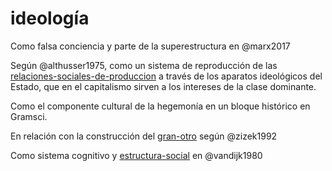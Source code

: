 # ideología

Como falsa conciencia y parte de la superestructura en @marx2017

Según @althusser1975, como un sistema de reproducción de las [relaciones-sociales-de-produccion](relaciones-sociales-de-produccion.md) a través de los aparatos ideológicos del Estado, que en el capitalismo sirven a los intereses de la clase dominante.

Como el componente cultural de la hegemonía en un bloque histórico en Gramsci.

En relación con la construcción del [gran-otro](gran-otro.md) según @zizek1992

Como sistema cognitivo y [estructura-social](estructura-social.md) en @vandijk1980
